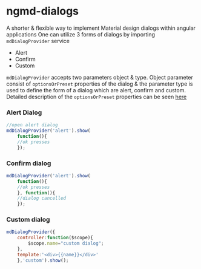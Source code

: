 # ngmd-dialogs
A shorter & flexible way to implement Material design dialogs within angular applications
One can utilize 3 forms of dialogs by importing `mdDialogProvider` service
 * Alert
 * Confirm
 * Custom

`mdDialogProvider` accepts two parameters object & type. Object parameter consist of `optionsOrPreset` properties of the dialog & the parameter type is used to define the form of a dialog which are alert, confirm and custom.
Detailed description of the `optionsOrPreset` properties can be seen [here](https://material.angularjs.org/HEAD/api/service/$mdDialog)

### Alert Dialog
```javascript
//open alert dialog
mdDialogProvider('alert').show(
    function(){
    //ok presses
    });
```
### Confirm dialog
```javascript 
mdDialogProvider('alert').show(
    function(){
    //ok presses
    }, function(){
    //dialog cancelled
    });
```
### Custom dialog
```javascript
mdDialogProvider({
    controller:function($scope){
        $scope.name="custom dialog";
    },
    template:'<div>{{name}}</div>'
    },'custom').show();
```



